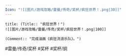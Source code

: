 ```yaml
---
Icon: "![[图片/游戏攻略/雷曼/传奇/奖杯/疯狂世界！.png|30]]"
---
```

```ad-common-bronze-trophy
title: (Title:: "疯狂世界！")
![[图片/游戏攻略/雷曼/传奇/奖杯/疯狂世界！.png|100]]

(Comment:: "完成油画《疯狂流浪乐队》。")
```

#雷曼/传奇/奖杯 #奖杯 #奖杯/铜
